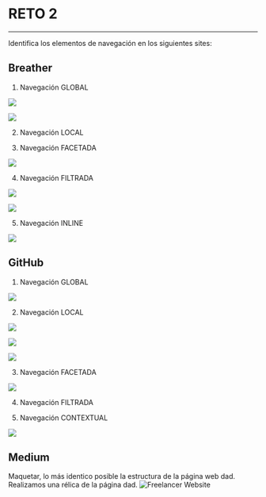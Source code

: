 # RETO 2

***

Identifica los elementos de navegación en los siguientes sites:

## Breather

1. Navegación GLOBAL

  ![](assets/images/breather/global.jpg)

  ![](assets/images/breather/blobal2.jpg)

2. Navegación LOCAL

3. Navegación FACETADA

  ![](assets/images/breather/facetada.jpg)

4. Navegación FILTRADA

  ![](assets/images/breather/filtrada.jpg)

  ![](assets/images/breather/filtrada2.jpg)

5. Navegación INLINE

  ![](assets/images/breather/inline.jpg)

## GitHub

1. Navegación GLOBAL

  ![](assets/images/github/global.jpg)

2. Navegación LOCAL

  ![](assets/images/github/local.jpg)

  ![](assets/images/github/local2.jpg)

  ![](assets/images/github/local3.jpg)

3. Navegación FACETADA

  ![](assets/images/github/facetada.jpg)

4. Navegación FILTRADA

5. Navegación CONTEXTUAL

  ![](assets/images/github/contextual.jpg)

## Medium

Maquetar, lo más identico posible la estructura de la página web dad.
Realizamos una rélica de la página dad.
![Freelancer Website](assets/images/breather/facetada.jpg)
